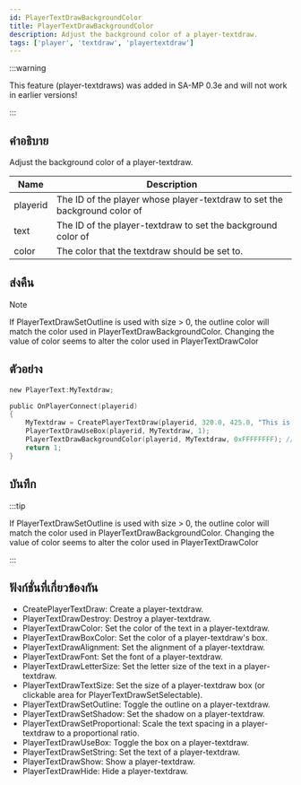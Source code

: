 ```yaml
---
id: PlayerTextDrawBackgroundColor
title: PlayerTextDrawBackgroundColor
description: Adjust the background color of a player-textdraw.
tags: ['player', 'textdraw', 'playertextdraw']
---
```


:::warning

This feature (player-textdraws) was added in SA-MP 0.3e and will not work in earlier versions!

:::

## คำอธิบาย

Adjust the background color of a player-textdraw.


| Name | Description |
|------|-------------|
|playerid | The ID of the player whose player-textdraw to set the background color of|
|text | The ID of the player-textdraw to set the background color of|
|color | The color that the textdraw should be set to.|


## ส่งคืน





Note

If PlayerTextDrawSetOutline is used with size > 0, the outline color will match the color used in PlayerTextDrawBackgroundColor. Changing the value of color seems to alter the color used in PlayerTextDrawColor




## ตัวอย่าง


```c
new PlayerText:MyTextdraw;

public OnPlayerConnect(playerid)
{
    MyTextdraw = CreatePlayerTextDraw(playerid, 320.0, 425.0, "This is an example textdraw");
    PlayerTextDrawUseBox(playerid, MyTextdraw, 1);
    PlayerTextDrawBackgroundColor(playerid, MyTextdraw, 0xFFFFFFFF); // Set the background color of MyTextdraw to white
    return 1;
}
```


## บันทึก

:::tip

If PlayerTextDrawSetOutline is used with size > 0, the outline color will match the color used in PlayerTextDrawBackgroundColor. Changing the value of color seems to alter the color used in PlayerTextDrawColor

:::


## ฟังก์ชั่นที่เกี่ยวข้องกัน


-  CreatePlayerTextDraw: Create a player-textdraw.
-  PlayerTextDrawDestroy: Destroy a player-textdraw.
-  PlayerTextDrawColor: Set the color of the text in a player-textdraw.
-  PlayerTextDrawBoxColor: Set the color of a player-textdraw's box.
-  PlayerTextDrawAlignment: Set the alignment of a player-textdraw.
-  PlayerTextDrawFont: Set the font of a player-textdraw.
-  PlayerTextDrawLetterSize: Set the letter size of the text in a player-textdraw.
-  PlayerTextDrawTextSize: Set the size of a player-textdraw box (or clickable area for PlayerTextDrawSetSelectable).
-  PlayerTextDrawSetOutline: Toggle the outline on a player-textdraw.
-  PlayerTextDrawSetShadow: Set the shadow on a player-textdraw.
-  PlayerTextDrawSetProportional: Scale the text spacing in a player-textdraw to a proportional ratio.
-  PlayerTextDrawUseBox: Toggle the box on a player-textdraw.
-  PlayerTextDrawSetString: Set the text of a player-textdraw.
-  PlayerTextDrawShow: Show a player-textdraw.
-  PlayerTextDrawHide: Hide a player-textdraw.